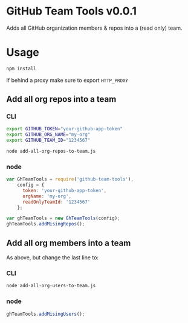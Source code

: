 GitHub Team Tools v0.0.1
========================

Adds all GitHub organization members & repos into a (read only) team.

# Usage
```bash
npm install
```

If behind a proxy make sure to export `HTTP_PROXY`

## Add all org repos into a team
### CLI
```bash
export GITHUB_TOKEN="your-github-app-token"
export GITHUB_ORG_NAME="my-org"
export GITHUB_TEAM_ID="1234567"
```

```bash
node add-all-org-repos-to-team.js
```

### node
```javascript
var GhTeamTools = require('github-team-tools'),
    config = {
      token: 'your-github-app-token',
      orgName: 'my-org',
      readOnlyTeamId: '1234567'
    };

var ghTeamTools = new GhTeamTools(config);
ghTeamTools.addMisingRepos();
```

## Add all org members into a team
As above, but change the last line to:

### CLI
```bash
node add-all-org-users-to-team.js
```

### node
```javascript
ghTeamTools.addMisingUsers();
```
